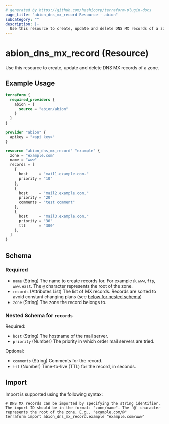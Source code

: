 ```yaml
---
# generated by https://github.com/hashicorp/terraform-plugin-docs
page_title: "abion_dns_mx_record Resource - abion"
subcategory: ""
description: |-
  Use this resource to create, update and delete DNS MX records of a zone.
---
```


# abion_dns_mx_record (Resource)

Use this resource to create, update and delete DNS MX records of a zone.

## Example Usage

```terraform
terraform {
  required_providers {
    abion = {
      source = "abion/abion"
    }
  }
}

provider "abion" {
  apikey = "<api key>"
}

resource "abion_dns_mx_record" "example" {
  zone = "example.com"
  name = "www"
  records = [
    {
      host     = "mail1.example.com."
      priority = "10"
    },
    {
      host     = "mail2.example.com."
      priority = "20"
      comments = "test comment"
    },
    {
      host     = "mail3.example.com."
      priority = "30"
      ttl      = "300"
    },
  ]
}
```

<!-- schema generated by tfplugindocs -->
## Schema

### Required

- `name` (String) The name to create records for. For example `@`, `www`, `ftp`, `www.east`. The `@` character represents the root of the zone.
- `records` (Attributes List) The list of MX records. Records are sorted to avoid constant changing plans (see [below for nested schema](#nestedatt--records))
- `zone` (String) The zone the record belongs to.

<a id="nestedatt--records"></a>
### Nested Schema for `records`

Required:

- `host` (String) The hostname of the mail server.
- `priority` (Number) The priority in which order mail servers are tried.

Optional:

- `comments` (String) Comments for the record.
- `ttl` (Number) Time-to-live (TTL) for the record, in seconds.

## Import

Import is supported using the following syntax:

```shell
# DNS MX records can be imported by specifying the string identifier. The import ID should be in the format: "zone/name". The `@` character represents the root of the zone, E.g., "example.com/@"
terraform import abion_dns_mx_record.example "example.com/www"
```
